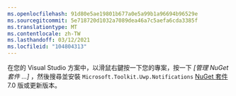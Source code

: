 ```yaml
---
ms.openlocfilehash: 91d80e5ae19801b677a0e5a99b1a96694b96529e
ms.sourcegitcommit: 5e718720d1032a7089dea46a7c5aefa6cda3385f
ms.translationtype: MT
ms.contentlocale: zh-TW
ms.lasthandoff: 03/12/2021
ms.locfileid: "104804313"
---
```

在您的 Visual Studio 方案中，以滑鼠右鍵按一下您的專案，按一下 *[管理 NuGet 套件 ...]* ，然後搜尋並安裝 `Microsoft.Toolkit.Uwp.Notifications` [NuGet 套件](https://www.nuget.org/packages/Microsoft.Toolkit.Uwp.Notifications/) 7.0 版或更新版本。